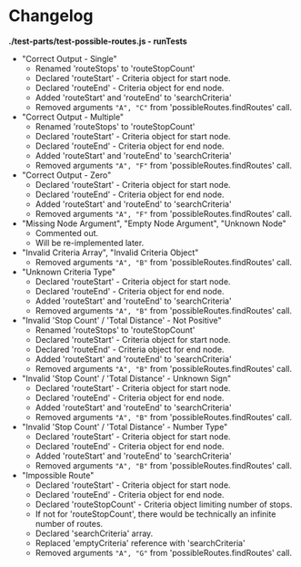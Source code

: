 # Changelog

**./test-parts/test-possible-routes.js - runTests**
* "Correct Output - Single"
	* Renamed 'routeStops' to 'routeStopCount'
	* Declared 'routeStart' - Criteria object for start node.
	* Declared 'routeEnd' - Criteria object for end node.
	* Added 'routeStart' and 'routeEnd' to 'searchCriteria'
	* Removed arguments `"A", "C"` from 'possibleRoutes.findRoutes' call.
* "Correct Output - Multiple"
	* Renamed 'routeStops' to 'routeStopCount'
	* Declared 'routeStart' - Criteria object for start node.
	* Declared 'routeEnd' - Criteria object for end node.
	* Added 'routeStart' and 'routeEnd' to 'searchCriteria'
	* Removed arguments `"A", "F"` from 'possibleRoutes.findRoutes' call.
* "Correct Output - Zero"
	* Declared 'routeStart' - Criteria object for start node.
	* Declared 'routeEnd' - Criteria object for end node.
	* Added 'routeStart' and 'routeEnd' to 'searchCriteria'
	* Removed arguments `"A", "F"` from 'possibleRoutes.findRoutes' call.
* "Missing Node Argument", "Empty Node Argument", "Unknown Node"
	* Commented out.
	* Will be re-implemented later.
* "Invalid Criteria Array", "Invalid Criteria Object"
	* Removed arguments `"A", "B"` from 'possibleRoutes.findRoutes' call.
* "Unknown Criteria Type"
	* Declared 'routeStart' - Criteria object for start node.
	* Declared 'routeEnd' - Criteria object for end node.
	* Added 'routeStart' and 'routeEnd' to 'searchCriteria'
	* Removed arguments `"A", "B"` from 'possibleRoutes.findRoutes' call.
* "Invalid 'Stop Count' / 'Total Distance' - Not Positive"
	* Renamed 'routeStops' to 'routeStopCount'
	* Declared 'routeStart' - Criteria object for start node.
	* Declared 'routeEnd' - Criteria object for end node.
	* Added 'routeStart' and 'routeEnd' to 'searchCriteria'
	* Removed arguments `"A", "B"` from 'possibleRoutes.findRoutes' call.
* "Invalid 'Stop Count' / 'Total Distance' - Unknown Sign"
	* Declared 'routeStart' - Criteria object for start node.
	* Declared 'routeEnd' - Criteria object for end node.
	* Added 'routeStart' and 'routeEnd' to 'searchCriteria'
	* Removed arguments `"A", "B"` from 'possibleRoutes.findRoutes' call.
* "Invalid 'Stop Count' / 'Total Distance' - Number Type"
	* Declared 'routeStart' - Criteria object for start node.
	* Declared 'routeEnd' - Criteria object for end node.
	* Added 'routeStart' and 'routeEnd' to 'searchCriteria'
	* Removed arguments `"A", "B"` from 'possibleRoutes.findRoutes' call.
* "Impossible Route"
	* Declared 'routeStart' - Criteria object for start node.
	* Declared 'routeEnd' - Criteria object for end node.
	* Declared 'routeStopCount' - Criteria object limiting number of stops.
	* If not for 'routeStopCount', there would be technically an infinite number of routes.
	* Declared 'searchCriteria' array.
	* Replaced 'emptyCriteria' reference with 'searchCriteria'
	* Removed arguments `"A", "G"` from 'possibleRoutes.findRoutes' call.